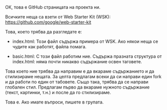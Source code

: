 ОК, това е GitHub страницата на проекта ни.

Всичките неща са взети от Web Starter Kit (WSK): https://github.com/google/web-starter-kit 

Това, което трябва да разгледате е:

- index.html: Този файл съдържа примера от WSK. Ако някои неща се чудите как работят, файла помага.

- basic.html: С този файл работим ние. Съдържа празната структура от index.html: няма почти никакво съдържание освен таговете.

Това което ние трябва да направим е да вкараме съдържанието и да стилизираме нещата. За целта предлагам всеки да си направи един fork и да работи по един от табовете. Също така, трябва да се направи глобален стил. Предлагам първо да вкараме нужното съдържание (текст, картинки, т.н.) и после да го стилизираме.

Това е. Ако имате въпроси, пишете в групата.
